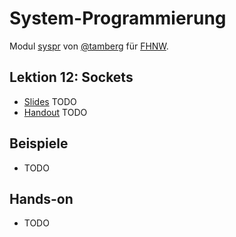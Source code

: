 # System-Programmierung
Modul [syspr]( https://www.fhnw.ch/de/studium/module/6008081) von [@tamberg](https://twitter.com/tamberg) für [FHNW](https://www.fhnw.ch/).

## Lektion 12: Sockets
- [Slides](http://www.tamberg.org/fhnw/2018/Syspr12Sockets.pdf) TODO
- [Handout](http://www.tamberg.org/fhnw/2018/Syspr12SocketsHandout.pdf) TODO

## Beispiele
- TODO

## Hands-on
- TODO